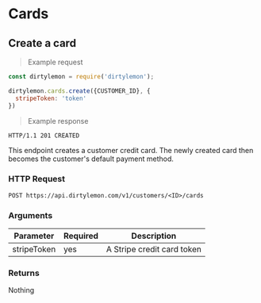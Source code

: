 # Cards

## Create a card

> Example request

```js
const dirtylemon = require('dirtylemon');

dirtylemon.cards.create({CUSTOMER_ID}, {
  stripeToken: 'token'
})
```

> Example response

```http
HTTP/1.1 201 CREATED
```

This endpoint creates a customer credit card. The newly created card then becomes the customer's default payment method.

### HTTP Request

`POST https://api.dirtylemon.com/v1/customers/<ID>/cards`

### Arguments

| Parameter | Required | Description |
| --------- | -------- | ------------|
| stripeToken | yes | A Stripe credit card token |

### Returns

Nothing
